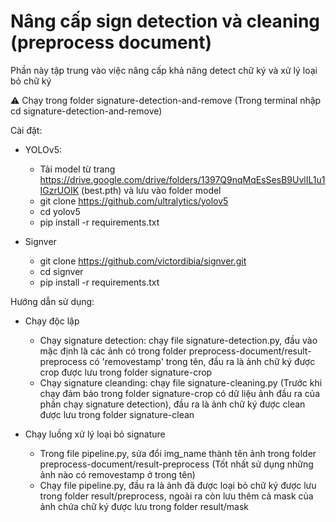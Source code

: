# Nâng cấp sign detection và cleaning (preprocess document)

Phần này tập trung vào việc nâng cấp khả năng detect chữ ký và xử lý loại bỏ chữ ký

⚠️ Chạy trong folder signature-detection-and-remove (Trong terminal nhập cd signature-detection-and-remove)

Cài đặt:
- YOLOv5:
    - Tải model từ trang https://drive.google.com/drive/folders/1397Q9nqMqEsSesB9UvlIL1u1IGzrUOIK (best.pth) và lưu vào folder model
    - git clone https://github.com/ultralytics/yolov5
    - cd yolov5
    - pip install -r requirements.txt

- Signver
    - git clone https://github.com/victordibia/signver.git
    - cd signver
    - pip install -r requirements.txt

Hướng dẫn sử dụng:
- Chạy độc lập
    - Chạy signature detection: chạy file signature-detection.py, đầu vào mặc định là các ảnh có trong folder preprocess-document/result-preprocess có 'removestamp' trong tên, đầu ra là ảnh chữ ký được crop được lưu trong folder signature-crop
    - Chạy signature cleanding: chạy file signature-cleaning.py (Trước khi chạy đảm bảo trong folder signature-crop có dữ liệu ảnh đầu ra của phần chạy signature detection), đầu ra là ảnh chữ ký được clean được lưu trong folder signature-clean

- Chạy luồng xử lý loại bỏ signature
    - Trong file pipeline.py, sửa đổi img_name thành tên ảnh trong folder preprocess-document/result-preprocess (Tốt nhất sử dụng những ảnh nào có removestamp ở trong tên)
    - Chạy file pipeline.py, đầu ra là ảnh đã được loại bỏ chữ ký được lưu trong folder result/preprocess, ngoài ra còn lưu thêm cả mask của ảnh chứa chữ ký được lưu trong folder result/mask